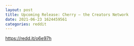 ```yaml
--- 
layout: post 
title: Upcoming Release: Cherry — the Creators Network 
date: 2021-06-23 1624459561 
categories: reddit 
--- 
```

https://redd.it/o6e97h